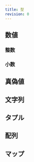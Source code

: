 ```yaml
---
title: 型
revision: 0
---
```


## 数値

<docs-wip></docs-wip>

### 整数

<docs-wip></docs-wip>

### 小数

<docs-wip></docs-wip>

## 真偽値

<docs-wip></docs-wip>

## 文字列

<docs-wip></docs-wip>

## タプル

<docs-wip></docs-wip>

## 配列

<docs-wip></docs-wip>

## マップ

<docs-wip></docs-wip>

